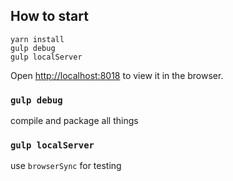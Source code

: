 ## How to start
```
yarn install
gulp debug
gulp localServer
```
Open [http://localhost:8018](http://localhost:8018) to view it in the browser.


### `gulp debug`
compile and package all things

### `gulp localServer`
use `browserSync` for testing